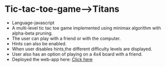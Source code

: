 # Tic-tac-toe-game-->Titans

* Language-javascript
* A multi-level tic tac toe game implemented using minimax algorithm with alpha-beta pruning.
* The user can play with a friend or with the computer.
* Hints can also be enabled.
* When user disables hints,the different difficulty levels are displayed.
* User also has an option of playing on a 4x4 board with a friend.
* Deployed the web-app here: [Click here](https://ashiabcd.github.io/Tic-tac-toe-game--Titans)
